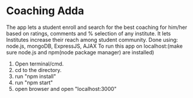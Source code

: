 # Coaching Adda
The app lets a student enroll and search for the best coaching for him/her based on ratings, comments and % selection of any institute. It lets Institutes increase their reach among student community.
Done using: node.js, mongoDB, ExpressJS, AJAX
To run this app on localhost:(make sure node.js and npm(node package manager) are installed)
1. Open terminal/cmd.
2. cd to the directory.
3. run "npm install"
4. run "npm start"
5. open browser and open "localhost:3000"
